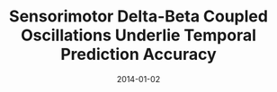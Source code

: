 ---
title: "Sensorimotor Delta-Beta Coupled Oscillations Underlie Temporal Prediction Accuracy"
collection: publications
permalink: /publication/2014_sensorimotor-delta-beta-coupled-oscillations-under
date: 2014-01-02
year: 2014
venue: 'Cerebral Cortex'
authors: 'Arnal LH, Doelling KB, Poeppel D'
number: '115'
citation: 'Arnal LH, Doelling KB, Poeppel D (2014). Sensorimotor Delta-Beta Coupled Oscillations Underlie Temporal Prediction Accuracy. Cerebral Cortex.'
category: 'article'
---